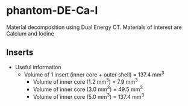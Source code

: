 # phantom-DE-Ca-I

Material decomposition using Dual Energy CT. Materials of interest are Calcium and Iodine

## Inserts
* Useful information
  * Volume of 1 insert (inner core + outer shell) = 137.4 mm<sup>3</sup>
    * Volume of inner core (1.2 mm<sup>3</sup>) = 7.9 mm<sup>3</sup>
    * Volume of inner core (3.0 mm<sup>3</sup>) = 49.5 mm<sup>3</sup>
    * Volume of inner core (5.0 mm<sup>3</sup>) = 137.4 mm<sup>3</sup>
